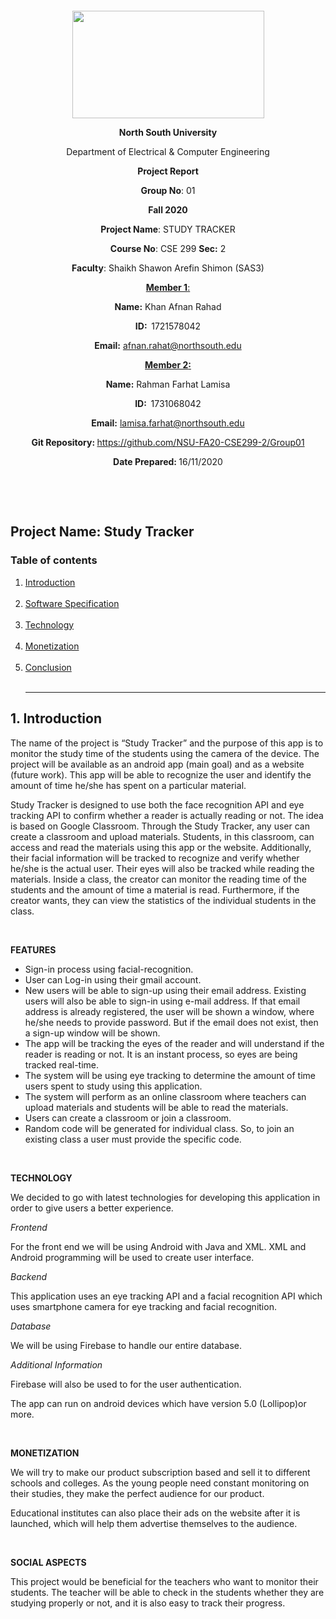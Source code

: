 <p style="text-align: center;">&nbsp;</p>
<p style="text-align: center;">&nbsp;</p>
<p align="center"><strong><img src="https://media.dhakatribune.com/uploads/2016/11/nsulogo.jpg" alt="" width="307" height="172" /></strong></p>
<p align="center"><strong>North South University</strong></p>
<p align="center">Department of Electrical &amp; Computer Engineering</p>
<p align="center"><strong>Project Report</strong></p>
<p align="center"><strong>Group No</strong>: 01</p>
<p align="center"><strong>Fall 2020</strong></p>
<p align="center"><strong>Project Name</strong>: STUDY TRACKER</p>
<p align="center"><strong>Course No</strong>: CSE 299 <strong>Sec</strong><strong>:</strong> 2</p>
<p align="center"><strong>Faculty</strong>: Shaikh Shawon Arefin Shimon (SAS3)</p>
<p align="center"><strong><u>Member 1</u></strong><u>:</u></p>
<p align="center"><strong>Name</strong><strong>:</strong> Khan Afnan Rahad</p>
<p align="center"><strong>ID</strong><strong>:&nbsp; </strong>1721578042</p>
<p align="center"><strong>Email</strong><strong>:</strong> <a href="mailto:afnan.rahat@northsouth.edu">afnan.rahat@northsouth.edu</a></p>
<p align="center"><strong><u>Member 2</u></strong><strong><u>:</u></strong></p>
<p align="center"><strong>Name</strong><strong>:</strong> Rahman Farhat Lamisa</p>
<p align="center"><strong>ID</strong><strong>:&nbsp; </strong>1731068042</p>
<p align="center"><strong>Email</strong><strong>:</strong> <a href="mailto:lamisa.farhat@northsouth.edu">lamisa.farhat@northsouth.edu</a></p>
<p align="center"><strong>Git Repository</strong><strong>: </strong><a //href="https://github.com/afnanrahad/CSE299_2/">https://github.com/NSU-FA20-CSE299-2/Group01</a></p>
<p align="center"><strong>Date Prepared</strong><strong>: </strong>16/11/2020</p>
<p><strong>&nbsp;</strong></p>
<p><strong>&nbsp;</strong></p>

<h2> Project Name: Study Tracker </h2>
<h3 id="table-of-contents">Table of contents</h3>

<ol>
  <a href="#introduction"><li>Introduction</li><br></a>
  <a href="#features"><li>Software Specification</li><br></a>
  <a href="#technology"><li>Technology</li><br></a>
  <a href="#monetization"><li>Monetization</li></a><br>
  <a href="#conclusion"><li>Conclusion</li></a><br><hr>

</ol>

<h2 id="introduction">1. Introduction</h2>
<p>The name of the project is “Study Tracker” and the purpose of this app is to monitor the study time of the students using the camera of the device. The project will be available as an android app (main goal) and as a website (future work). This app will be able to recognize the user and identify the amount of time he/she has spent on a particular material. </p>
<p>Study Tracker is designed to use both the face recognition API and eye tracking API to confirm whether a reader is actually reading or not. The idea is based on Google Classroom. Through the Study Tracker, any user can create a classroom and upload materials. Students, in this classroom, can access and read the materials using this app or the website. Additionally, their facial information will be tracked to recognize and verify whether he/she is the actual user. Their eyes will also be tracked while reading the materials. Inside a class, the creator can monitor the reading time of the students and the amount of time a material is read. Furthermore, if the creator wants, they can view the statistics of the individual students in the class.</p>
<p>&nbsp;</p>

<p><strong>FEATURES</strong></p>
<ul>
<li>Sign-in process using facial-recognition.</li>
<li>User can Log-in using their gmail account.</li>
<li>New users will be able to sign-up using their email address. Existing users will also be able to sign-in using e-mail address. If that email address is already registered, the user will be shown a window, where he/she needs to provide password. But if the email does not exist, then a sign-up window will be shown.</li>
<li>The app will be tracking the eyes of the reader and will understand if the reader is reading or not. It is an instant process, so eyes are being tracked real-time.</li>
<li>The system will be using eye tracking to determine the amount of time users spent to study using this application.</li>
<li>The system will perform as an online classroom where teachers can upload materials and students will be able to read the materials.</li>
<li>Users can create a classroom or join a classroom.</li>
<li>Random code will be generated for individual class. So, to join an existing class a user must provide the specific code.</li>
</ul>
<p>&nbsp;</p>
<p><strong>TECHNOLOGY</strong></p>
<p>We decided to go with latest technologies for developing this application in order to give users a better experience.</p>
<p><em>Frontend</em></p>
<p>For the front end we will be using Android with Java and XML. XML and Android programming will be used to create user interface.</p>
<p><em>Backend</em></p>
<p>This application uses an eye tracking API and a facial recognition API which uses smartphone camera for eye tracking and facial recognition.</p>
<p><em>Database</em></p>
<p>We will be using Firebase to handle our entire database.</p>
<p><em>Additional Information</em></p>
<p>Firebase will also be used to for the user authentication.</p>
<p>The app can run on android devices which have version 5.0 (Lollipop)or more.</p>
<p>&nbsp;</p>
<p><strong>MONETIZATION</strong></p>
<p>We will try to make our product subscription based and sell it to different schools and colleges. As the young people need constant monitoring on their studies, they make the perfect audience for our product.</p>
<p>Educational institutes can also place their ads on the website after it is launched, which will help them advertise themselves to the audience.</p>
<p>&nbsp;</p>
<p><strong>SOCIAL ASPECTS</strong></p>
<p>This project would be beneficial for the teachers who want to monitor their students. The teacher will be able to check in the students whether they are studying properly or not, and it is also easy to track their progress.</p>
<p>&nbsp;</p>
